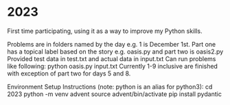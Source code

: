 # 2023

First time participating, using it as a way to improve my Python skills.

Problems are in folders named by the day e.g. 1 is December 1st.
Part one has a topical label based on the story e.g. oasis.py and part two is oasis2.py
Provided test data in test.txt and actual data in input.txt
Can run problems like following: python oasis.py input.txt
Currently 1-9 inclusive are finished with exception of part two for days 5 and 8.

Environment Setup Instructions (note: python is an alias for python3):
cd 2023
python -m venv advent
source advent/bin/activate
pip install pydantic
